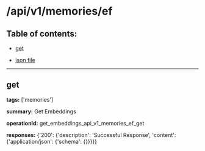 # /api/v1/memories/ef

## Table of contents:
- [get](#get)

- [json file](./_api_v1_memories_ef.json)

---
<a name="get"></a>
## get

**tags:** ['memories']

**summary:** Get Embeddings

**operationId:** get_embeddings_api_v1_memories_ef_get

**responses:** {'200': {'description': 'Successful Response', 'content': {'application/json': {'schema': {}}}}}

